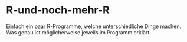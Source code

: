 # R-und-noch-mehr-R
Einfach ein paar R-Programme, welche unterschiedliche Dinge machen. Was genau ist möglicherweise jeweils im Programm erklärt.
